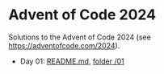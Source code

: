 # Advent of Code 2024

Solutions to the Advent of Code 2024 (see https://adventofcode.com/2024).

- Day 01: [README.md](01/README.md), [folder /01](01/)